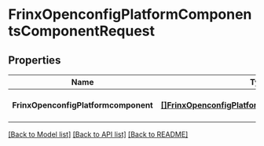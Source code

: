 # FrinxOpenconfigPlatformComponentsComponentRequest

## Properties
Name | Type | Description | Notes
------------ | ------------- | ------------- | -------------
**FrinxOpenconfigPlatformcomponent** | [**[]FrinxOpenconfigPlatformComponentsComponent**](frinx.openconfig.platform.components.Component.md) |  | [optional] [default to null]

[[Back to Model list]](../README.md#documentation-for-models) [[Back to API list]](../README.md#documentation-for-api-endpoints) [[Back to README]](../README.md)


